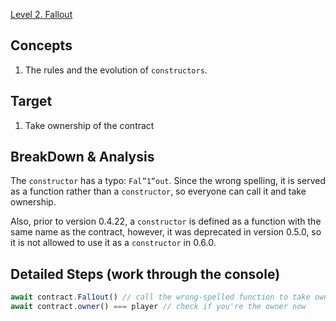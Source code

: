 [Level 2. Fallout](https://ethernaut.openzeppelin.com/level/0x676e57FdBbd8e5fE1A7A3f4Bb1296dAC880aa639)

## Concepts

1. The rules and the evolution of `constructors`.

## Target

1. Take ownership of the contract

## BreakDown & Analysis

The `constructor` has a typo: `Fal”1”out`. Since the wrong spelling, it is served as a function rather than a `constructor`, so everyone can call it and take ownership.<br>

Also, prior to version 0.4.22, a `constructor` is defined as a function with the same name as the contract, however, it was deprecated in version 0.5.0, so it is not allowed to use it as a `constructor` in 0.6.0.

## Detailed Steps (work through the console)

```js
await contract.Fal1out() // call the wrong-spelled function to take ownership
await contract.owner() === player // check if you're the owner now
```
